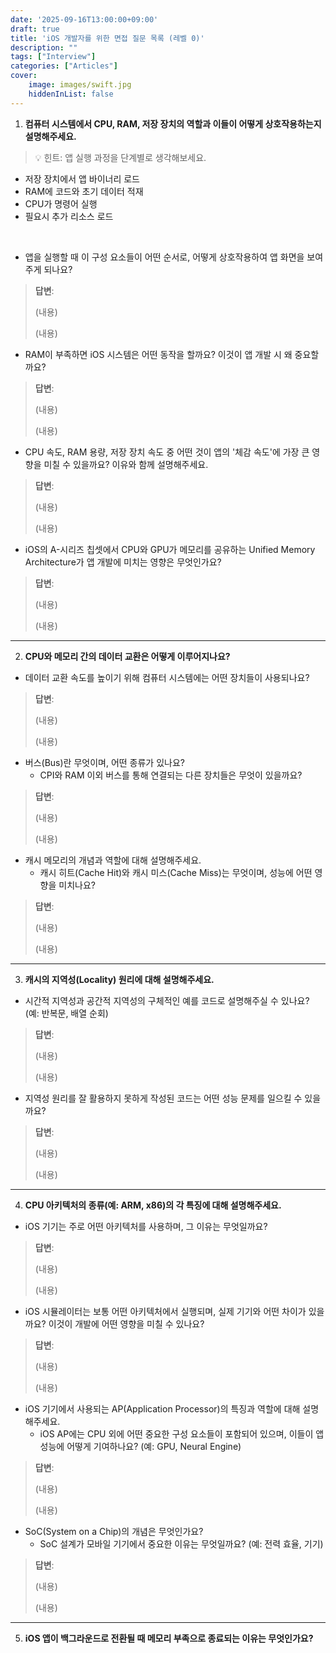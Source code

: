 ```yaml
---
date: '2025-09-16T13:00:00+09:00'
draft: true
title: 'iOS 개발자를 위한 면접 질문 목록 (레벨 0)'
description: ""
tags: ["Interview"]
categories: ["Articles"]
cover:
    image: images/swift.jpg
    hiddenInList: false
---
```


1. **컴퓨터 시스템에서 CPU, RAM, 저장 장치의 역할과 이들이 어떻게 상호작용하는지 설명해주세요.**

> 💡 힌트: 앱 실행 과정을 단계별로 생각해보세요.

* 저장 장치에서 앱 바이너리 로드
* RAM에 코드와 초기 데이터 적재
* CPU가 명령어 실행
* 필요시 추가 리소스 로드

<br>

* 앱을 실행할 때 이 구성 요소들이 어떤 순서로, 어떻게 상호작용하여 앱 화면을 보여주게 되나요?

> **답변**:
>
> (내용)
>
> (내용)

* RAM이 부족하면 iOS 시스템은 어떤 동작을 할까요? 이것이 앱 개발 시 왜 중요할까요?

> **답변**:
>
> (내용)
>
> (내용)

* CPU 속도, RAM 용량, 저장 장치 속도 중 어떤 것이 앱의 '체감 속도'에 가장 큰 영향을 미칠 수 있을까요? 이유와 함께 설명해주세요.

> **답변**:
>
> (내용)
>
> (내용)

* iOS의 A-시리즈 칩셋에서 CPU와 GPU가 메모리를 공유하는 Unified Memory Architecture가 앱 개발에 미치는 영향은 무엇인가요?

> **답변**:
>
> (내용)
>
> (내용)


---

2. **CPU와 메모리 간의 데이터 교환은 어떻게 이루어지나요?**

* 데이터 교환 속도를 높이기 위해 컴퓨터 시스템에는 어떤 장치들이 사용되나요?

> **답변**:
>
> (내용)
>
> (내용)

* 버스(Bus)란 무엇이며, 어떤 종류가 있나요? 
    + CPI와 RAM 이외 버스를 통해 연결되는 다른 장치들은 무엇이 있을까요?

> **답변**:
>
> (내용)
>
> (내용)

* 캐시 메모리의 개념과 역할에 대해 설명해주세요.
    + 캐시 히트(Cache Hit)와 캐시 미스(Cache Miss)는 무엇이며, 성능에 어떤 영향을 미치나요?

> **답변**:
>
> (내용)
>
> (내용)

---

3. **캐시의 지역성(Locality) 원리에 대해 설명해주세요.**

* 시간적 지역성과 공간적 지역성의 구체적인 예를 코드로 설명해주실 수 있나요? (예: 반복문, 배열 순회)

> **답변**:
>
> (내용)
>
> (내용)

* 지역성 원리를 잘 활용하지 못하게 작성된 코드는 어떤 성능 문제를 일으킬 수 있을까요?

> **답변**:
>
> (내용)
>
> (내용)

---

4. **CPU 아키텍처의 종류(예: ARM, x86)의 각 특징에 대해 설명해주세요.**

* iOS 기기는 주로 어떤 아키텍처를 사용하며, 그 이유는 무엇일까요?

> **답변**:
>
> (내용)
>
> (내용)

* iOS 시뮬레이터는 보통 어떤 아키텍처에서 실행되며, 실제 기기와 어떤 차이가 있을까요? 이것이 개발에 어떤 영향을 미칠 수 있나요?

> **답변**:
>
> (내용)
>
> (내용)

* iOS 기기에서 사용되는 AP(Application Processor)의 특징과 역할에 대해 설명해주세요.
    * iOS AP에는 CPU 외에 어떤 중요한 구성 요소들이 포함되어 있으며, 이들이 앱 성능에 어떻게 기여하나요? (예: GPU, Neural Engine)

> **답변**:
>
> (내용)
>
> (내용)

* SoC(System on a Chip)의 개념은 무엇인가요?
    * SoC 설계가 모바일 기기에서 중요한 이유는 무엇일까요? (예: 전력 효율, 기기)

> **답변**:
>
> (내용)
>
> (내용)

---

5. **iOS 앱이 백그라운드로 전환될 때 메모리 부족으로 종료되는 이유는 무엇인가요?**



